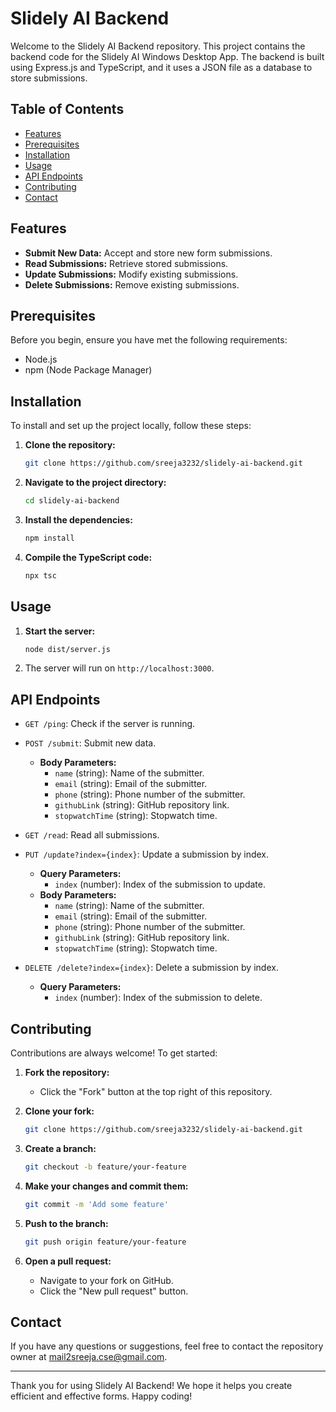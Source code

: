 # Slidely AI Backend

Welcome to the Slidely AI Backend repository. This project contains the backend code for the Slidely AI Windows Desktop App. The backend is built using Express.js and TypeScript, and it uses a JSON file as a database to store submissions.

## Table of Contents

- [Features](#features)
- [Prerequisites](#prerequisites)
- [Installation](#installation)
- [Usage](#usage)
- [API Endpoints](#api-endpoints)
- [Contributing](#contributing)
- [Contact](#contact)

## Features

- **Submit New Data:** Accept and store new form submissions.
- **Read Submissions:** Retrieve stored submissions.
- **Update Submissions:** Modify existing submissions.
- **Delete Submissions:** Remove existing submissions.

## Prerequisites

Before you begin, ensure you have met the following requirements:
- Node.js
- npm (Node Package Manager)

## Installation

To install and set up the project locally, follow these steps:

1. **Clone the repository:**
   ```sh
   git clone https://github.com/sreeja3232/slidely-ai-backend.git
   ```
2. **Navigate to the project directory:**
   ```sh
   cd slidely-ai-backend
   ```
3. **Install the dependencies:**
   ```sh
   npm install
   ```
4. **Compile the TypeScript code:**
   ```sh
   npx tsc
   ```

## Usage

1. **Start the server:**
   ```sh
   node dist/server.js
   ```
2. The server will run on `http://localhost:3000`.

## API Endpoints

- `GET /ping`: Check if the server is running.
- `POST /submit`: Submit new data.
  - **Body Parameters:**
    - `name` (string): Name of the submitter.
    - `email` (string): Email of the submitter.
    - `phone` (string): Phone number of the submitter.
    - `githubLink` (string): GitHub repository link.
    - `stopwatchTime` (string): Stopwatch time.

- `GET /read`: Read all submissions.

- `PUT /update?index={index}`: Update a submission by index.
  - **Query Parameters:**
    - `index` (number): Index of the submission to update.
  - **Body Parameters:**
    - `name` (string): Name of the submitter.
    - `email` (string): Email of the submitter.
    - `phone` (string): Phone number of the submitter.
    - `githubLink` (string): GitHub repository link.
    - `stopwatchTime` (string): Stopwatch time.

- `DELETE /delete?index={index}`: Delete a submission by index.
  - **Query Parameters:**
    - `index` (number): Index of the submission to delete.

## Contributing

Contributions are always welcome! To get started:

1. **Fork the repository:**
   - Click the "Fork" button at the top right of this repository.

2. **Clone your fork:**
   ```sh
   git clone https://github.com/sreeja3232/slidely-ai-backend.git
   ```

3. **Create a branch:**
   ```sh
   git checkout -b feature/your-feature
   ```

4. **Make your changes and commit them:**
   ```sh
   git commit -m 'Add some feature'
   ```

5. **Push to the branch:**
   ```sh
   git push origin feature/your-feature
   ```

6. **Open a pull request:**
   - Navigate to your fork on GitHub.
   - Click the "New pull request" button.

## Contact

If you have any questions or suggestions, feel free to contact the repository owner at [mail2sreeja.cse@gmail.com](mailto:mail2sreeja.cse@gmail.com).

---

Thank you for using Slidely AI Backend! We hope it helps you create efficient and effective forms. Happy coding!
```

